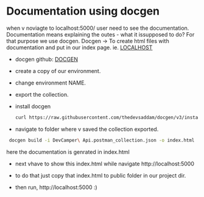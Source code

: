 # Documentation using docgen

when v noviagte to localhost:5000/ user need to see the documentation.
Documentation means explaining the outes - what it issupposed to do?
For that purpose we use docgen.
Docgen -> To create html files with documentation and put
in our index page. ie. [LOCALHOST](http://localhost:5000/)

- docgen github:
  [DOCGEN](https://github.com/thedevsaddam/docgen)

- create a copy of our environment.

- change environment NAME.

- export the collection.

- install docgen

  ```bash
  curl https://raw.githubusercontent.com/thedevsaddam/docgen/v3/install.sh -o install.sh && sudo chmod +x install.sh && sudo ./install.sh
  ```

- navigate to folder where v saved the collection exported.

```bash
 docgen build -i DevCamper\ Api.postman_collection.json -o index.html
```

here the documentation is genrated in index.html

- next vhave to show this index.html while navigate http://localhost:5000

- to do that just copy that index.html to public folder in our project dir.

- then run, http://localhost:5000 :)
